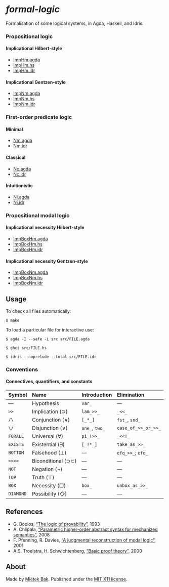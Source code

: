 _formal-logic_
==============

Formalisation of some logical systems, in Agda, Haskell, and Idris.


### Propositional logic

#### Implicational Hilbert-style

* [ImpHm.agda](src/ImpHm.agda)
* [ImpHm.hs](src/ImpHm.hs)
* [ImpHm.idr](src/ImpHm.idr)


#### Implicational Gentzen-style

* [ImpNm.agda](src/ImpNm.agda)
* [ImpNm.hs](src/ImpNm.hs)
* [ImpNm.idr](src/ImpNm.idr)


### First-order predicate logic

#### Minimal

* [Nm.agda](src/Nm.agda)
* [Nm.idr](src/Nm.idr)


#### Classical

* [Nc.agda](src/Nc.agda)
* [Nc.idr](src/Nc.idr)


#### Intuitionistic

* [Ni.agda](src/Ni.agda)
* [Ni.idr](src/Ni.idr)


### Propositional modal logic

#### Implicational necessity Hilbert-style

* [ImpBoxHm.agda](src/ImpBoxHm.agda)
* [ImpBoxHm.hs](src/ImpBoxHm.hs)
* [ImpBoxHm.idr](src/ImpBoxHm.idr)


#### Implicational necessity Gentzen-style

* [ImpBoxNm.agda](src/ImpBoxNm.agda)
* [ImpBoxNm.hs](src/ImpBoxNm.hs)
* [ImpBoxNm.idr](src/ImpBoxNm.idr)


Usage
-----

To check all files automatically:

```
$ make
```

To load a particular file for interactive use:

```
$ agda -I --safe -i src src/FILE.agda
```

```
$ ghci src/FILE.hs
```

```
$ idris --noprelude --total src/FILE.idr
```


### Conventions

#### Connectives, quantifiers, and constants

| Symbol   | Name               | Introduction   | Elimination         |
| :------- | :----------------- | :------------- | :------------------ |
| —        | Hypothesis         | `var_`         | —                   |
| `>>`     | Implication (⊃)    | `lam_>>_`      | `_<<_`              |
| `/\`     | Conjunction (∧)    | `[_*_]`        | `fst_`, `snd_`      |
| `\/`     | Disjunction (∨)    | `one_`, `two_` | `case_of_>>_or_>>_` |
| `FORALL` | Universal (∀)      | `pi_!>>_`      | `_<<!_`             |
| `EXISTS` | Existential (∃)    | `[_!*_]`       | `take_as_>>_`       |
| `BOTTOM` | Falsehood (⊥)      | —              | `efq_>>_`; `efq_`   |
| `>><<`   | Biconditional (⊃⊂) | —              | —                   |
| `NOT`    | Negation (¬)       | —              | —                   |
| `TOP`    | Truth (⊤)          | —              | —                   |
| `BOX`    | Necessity (□)      | `box_`         | `unbox_as_>>_`      |
| `DIAMOND`| Possibility (◇)    | —              | —                   |


References
----------

* G. Boolos, [“The logic of provability”](http://www.cambridge.org/gb/academic/subjects/philosophy/logic/logic-provability), 1993
* A. Chlipala, [“Parametric higher-order abstract syntax for mechanized semantics”](http://adam.chlipala.net/papers/PhoasICFP08/PhoasICFP08.pdf), 2008
* F. Pfenning, R. Davies, [“A judgmental reconstruction of modal logic”](https://www.cs.cmu.edu/~fp/papers/mscs00.pdf), 2001
* A.S. Troelstra, H. Schwichtenberg, [“Basic proof theory”](http://www.cambridge.org/gb/academic/subjects/computer-science/programming-languages-and-applied-logic/basic-proof-theory-2nd-edition), 2000


About
-----

Made by [Miëtek Bak](https://mietek.io/).  Published under the [MIT X11 license](LICENSE.md).
